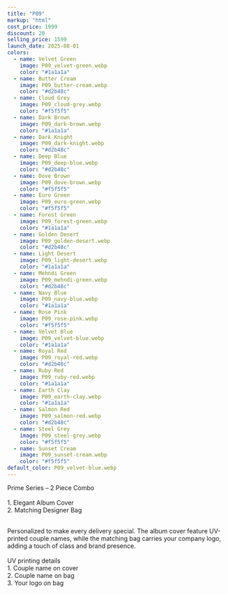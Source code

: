 ```yaml
---
title: "P09"
markup: "html"
cost_price: 1999
discount: 20
selling_price: 1599
launch_date: 2025-08-01
colors:
  - name: Velvet Green
    image: P09_velvet-green.webp
    color: "#1a1a1a"
  - name: Butter Cream
    image: P09_butter-cream.webp
    color: "#d2b48c"
  - name: Cloud Grey
    image: P09_cloud-grey.webp
    color: "#f5f5f5"
  - name: Dark Brown
    image: P09_dark-brown.webp
    color: "#1a1a1a"
  - name: Dark Knight
    image: P09_dark-knight.webp
    color: "#d2b48c"
  - name: Deep Blue
    image: P09_deep-blue.webp
    color: "#d2b48c"
  - name: Dove Brown
    image: P09_dove-brown.webp
    color: "#f5f5f5"
  - name: Euro Green
    image: P09_euro-green.webp
    color: "#f5f5f5"
  - name: Forest Green
    image: P09_forest-green.webp
    color: "#1a1a1a"
  - name: Golden Desert
    image: P09_golden-desert.webp
    color: "#d2b48c"
  - name: Light Desert
    image: P09_light-desert.webp
    color: "#1a1a1a"
  - name: Mehndi Green
    image: P09_mehndi-green.webp
    color: "#d2b48c"
  - name: Navy Blue
    image: P09_navy-blue.webp
    color: "#1a1a1a"
  - name: Rose Pink
    image: P09_rose-pink.webp
    color: "#f5f5f5"
  - name: Velvet Blue
    image: P09_velvet-blue.webp
    color: "#1a1a1a"
  - name: Royal Red
    image: P09_royal-red.webp
    color: "#d2b48c"
  - name: Ruby Red
    image: P09_ruby-red.webp
    color: "#1a1a1a"
  - name: Earth Clay
    image: P09_earth-clay.webp
    color: "#1a1a1a"
  - name: Salmon Red
    image: P09_salmon-red.webp
    color: "#d2b48c"
  - name: Steel Grey
    image: P09_steel-grey.webp
    color: "#f5f5f5"
  - name: Sunset Cream
    image: P09_sunset-cream.webp
    color: "#f5f5f5"
default_color: P09_velvet-blue.webp
---
```


Prime Series – 2 Piece Combo<br><br> <span class='text-b font-medium text-lime-300 mb-1'> 1. Elegant Album Cover<br> 2. Matching Designer Bag<br><br> </span> <div class='max-w-xl mx-auto'> Personalized to make every delivery special. The album cover feature UV-printed couple names, while the matching bag carries your company logo, adding a touch of class and brand presence. </div> <div class='max-w-xl mx-auto text-b font-medium text-lime-300 mb-1'> <br>UV printing details<br> </div> <span class='text-r mb-1'> 1. Couple name on cover<br> 2. Couple name on bag<br> 3. Your logo on bag<br> </span>
